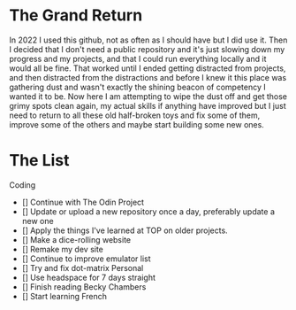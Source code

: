 # The Grand Return
In 2022 I used this github, not as often as I should have but I did use it. Then I decided that I don't need a public repository and it's just slowing down my progress and my projects, and that I could run everything locally and it would all be fine. That worked until I ended getting distracted from projects, and then distracted from the distractions and before I knew it this place was gathering dust and wasn't exactly the shining beacon of competency I wanted it to be. Now here I am attempting to wipe the dust off and get those grimy spots clean again, my actual skills if anything have improved but I just need to return to all these old half-broken toys and fix some of them, improve some of the others and maybe start building some new ones.

# The List
Coding
- [] Continue with The Odin Project
- [] Update or upload a new repository once a day, preferably update a new one
- [] Apply the things I've learned at TOP on older projects.
- [] Make a dice-rolling website
- [] Remake my dev site
- [] Continue to improve emulator list
- [] Try and fix dot-matrix
Personal
- [] Use headspace for 7 days straight
- [] Finish reading Becky Chambers
- [] Start learning French
